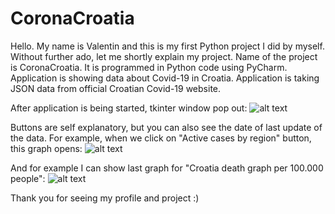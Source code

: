 # CoronaCroatia
Hello. My name is Valentin and this is my first Python project I did by myself.
Without further ado, let me shortly explain my project.
Name of the project is CoronaCroatia. It is programmed in Python code using PyCharm. Application is showing data about Covid-19 in Croatia.
Application is taking JSON data from official Croatian Covid-19 website. 

After application is being started, tkinter window pop out:
![alt text](https://user-images.githubusercontent.com/68998449/149681538-ae8647fa-4b69-4f81-9cf2-a2200d02ee5d.png)

Buttons are self explanatory, but you can also see the date of last update of the data. 
For example, when we click on "Active cases by region" button, this graph opens:
![alt text](https://user-images.githubusercontent.com/68998449/149681563-7e49a76e-c456-4ac4-b831-85707e5df38e.png)

And for example I can show last graph for "Croatia death graph per 100.000 people":
![alt text](https://user-images.githubusercontent.com/68998449/149681578-f9a267a3-f982-48c9-a17a-18dc8a63f6ac.png)


Thank you for seeing my profile and project :)
